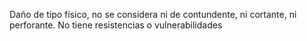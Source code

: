 Daño de tipo físico, no se considera ni de contundente, ni cortante, ni perforante. No tiene resistencias o vulnerabilidades